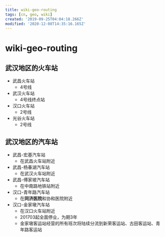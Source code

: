 ```yaml
---
title: wiki-geo-routing
tags: [cn, geo, wiki]
created: '2019-09-25T04:04:18.266Z'
modified: '2020-12-08T14:35:16.165Z'
---
```


# wiki-geo-routing

## 武汉地区的火车站

- 武昌火车站
  - 4号线
- 武汉火车站
  - 4号线终点站
- 汉口火车站
  - 2号线
- 光谷火车站
  - 2号线

## 武汉地区的汽车站

- 武昌-宏基汽车站
  - 在武昌火车站附近
- 武昌-杨春湖汽车站
  - 在武汉火车站附近
- 武昌-傅家坡汽车站
  - 在中南路地铁站附近
- 汉口-青年路汽车站
  - 在**同济医院**和协和医院附近
- 汉口-金家墩汽车站
  - 在汉口火车站附近
  - 201703起全面停业，为期3年
  - 金家墩客运站经营的所有班次将陆续分流到新荣客运站、古田客运站、青年路客运站
